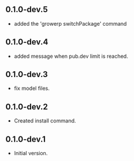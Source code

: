 ## 0.1.0-dev.5

- added the 'growerp switchPackage' command

## 0.1.0-dev.4

- added message when pub.dev limit is reached.

## 0.1.0-dev.3

- fix model files.

## 0.1.0-dev.2

- Created install command.

## 0.1.0-dev.1

- Initial version.
